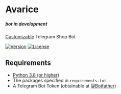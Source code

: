 # Avarice 
##### bot in development
[Customizable](https://github.com/1mpossible-code/avarice/blob/master/config/config_template.ini) Telegram Shop Bot

[![Version](https://camo.githubusercontent.com/b98e355de768313529e7104a27c76604ef98286b/68747470733a2f2f696d672e736869656c64732e696f2f62616467652f76657273696f6e2d626574612d626c75652e737667)](https://github.com/1mpossible-code/avarice)
[![License](https://img.shields.io/badge/License-Apache%202.0-blue.svg)](https://opensource.org/licenses/Apache-2.0)
## Requirements
- [Python 3.8 (or higher)](https://www.python.org/)
- The packages specified in `requirements.txt`
- A Telegram Bot Token (obtainable at [@Botfather](https://t.me/Botfather))

